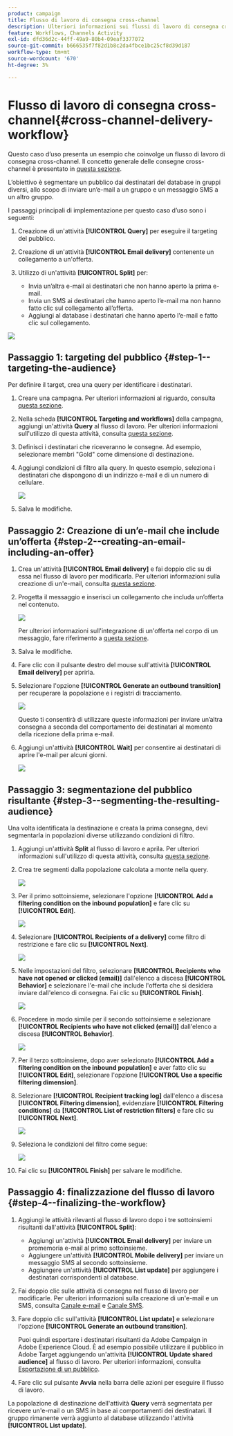 ```yaml
---
product: campaign
title: Flusso di lavoro di consegna cross-channel
description: Ulteriori informazioni sui flussi di lavoro di consegna cross-channel
feature: Workflows, Channels Activity
exl-id: dfd36d2c-44ff-49a9-80b4-09eaf3377072
source-git-commit: b666535f7f82d1b8c2da4fbce1bc25cf8d39d187
workflow-type: tm+mt
source-wordcount: '670'
ht-degree: 3%

---
```


# Flusso di lavoro di consegna cross-channel{#cross-channel-delivery-workflow}



Questo caso d’uso presenta un esempio che coinvolge un flusso di lavoro di consegna cross-channel. Il concetto generale delle consegne cross-channel è presentato in [questa sezione](cross-channel-deliveries.md).

L’obiettivo è segmentare un pubblico dai destinatari del database in gruppi diversi, allo scopo di inviare un’e-mail a un gruppo e un messaggio SMS a un altro gruppo.

I passaggi principali di implementazione per questo caso d’uso sono i seguenti:

1. Creazione di un&#39;attività **[!UICONTROL Query]** per eseguire il targeting del pubblico.
1. Creazione di un&#39;attività **[!UICONTROL Email delivery]** contenente un collegamento a un&#39;offerta.
1. Utilizzo di un&#39;attività **[!UICONTROL Split]** per:

   * Invia un’altra e-mail ai destinatari che non hanno aperto la prima e-mail.
   * Invia un SMS ai destinatari che hanno aperto l’e-mail ma non hanno fatto clic sul collegamento all’offerta.
   * Aggiungi al database i destinatari che hanno aperto l’e-mail e fatto clic sul collegamento.

![](assets/wkf_cross-channel_7.png)

## Passaggio 1: targeting del pubblico {#step-1--targeting-the-audience}

Per definire il target, crea una query per identificare i destinatari.

1. Creare una campagna. Per ulteriori informazioni al riguardo, consulta [questa sezione](../../campaign/using/setting-up-marketing-campaigns.md#creating-a-campaign).
1. Nella scheda **[!UICONTROL Targeting and workflows]** della campagna, aggiungi un&#39;attività **Query** al flusso di lavoro. Per ulteriori informazioni sull&#39;utilizzo di questa attività, consulta [questa sezione](query.md).
1. Definisci i destinatari che riceveranno le consegne. Ad esempio, selezionare membri &quot;Gold&quot; come dimensione di destinazione.
1. Aggiungi condizioni di filtro alla query. In questo esempio, seleziona i destinatari che dispongono di un indirizzo e-mail e di un numero di cellulare.

   ![](assets/wkf_cross-channel_3.png)

1. Salva le modifiche.

## Passaggio 2: Creazione di un’e-mail che include un’offerta {#step-2--creating-an-email-including-an-offer}

1. Crea un&#39;attività **[!UICONTROL Email delivery]** e fai doppio clic su di essa nel flusso di lavoro per modificarla. Per ulteriori informazioni sulla creazione di un&#39;e-mail, consulta [questa sezione](../../delivery/using/about-email-channel.md).
1. Progetta il messaggio e inserisci un collegamento che includa un’offerta nel contenuto.

   ![](assets/wkf_cross-channel_1.png)

   Per ulteriori informazioni sull&#39;integrazione di un&#39;offerta nel corpo di un messaggio, fare riferimento a [questa sezione](../../interaction/using/integrating-an-offer-via-the-wizard.md#delivering-with-a-call-to-the-offer-engine).

1. Salva le modifiche.
1. Fare clic con il pulsante destro del mouse sull&#39;attività **[!UICONTROL Email delivery]** per aprirla.
1. Selezionare l&#39;opzione **[!UICONTROL Generate an outbound transition]** per recuperare la popolazione e i registri di tracciamento.

   ![](assets/wkf_cross-channel_2.png)

   Questo ti consentirà di utilizzare queste informazioni per inviare un’altra consegna a seconda del comportamento dei destinatari al momento della ricezione della prima e-mail.

1. Aggiungi un&#39;attività **[!UICONTROL Wait]** per consentire ai destinatari di aprire l&#39;e-mail per alcuni giorni.

   ![](assets/wkf_cross-channel_4.png)

## Passaggio 3: segmentazione del pubblico risultante {#step-3--segmenting-the-resulting-audience}

Una volta identificata la destinazione e creata la prima consegna, devi segmentarla in popolazioni diverse utilizzando condizioni di filtro.

1. Aggiungi un&#39;attività **Split** al flusso di lavoro e aprila. Per ulteriori informazioni sull&#39;utilizzo di questa attività, consulta [questa sezione](split.md).
1. Crea tre segmenti dalla popolazione calcolata a monte nella query.

   ![](assets/wkf_cross-channel_6.png)

1. Per il primo sottoinsieme, selezionare l&#39;opzione **[!UICONTROL Add a filtering condition on the inbound population]** e fare clic su **[!UICONTROL Edit]**.

   ![](assets/wkf_cross-channel_8.png)

1. Selezionare **[!UICONTROL Recipients of a delivery]** come filtro di restrizione e fare clic su **[!UICONTROL Next]**.

   ![](assets/wkf_cross-channel_9.png)

1. Nelle impostazioni del filtro, selezionare **[!UICONTROL Recipients who have not opened or clicked (email)]** dall&#39;elenco a discesa **[!UICONTROL Behavior]** e selezionare l&#39;e-mail che include l&#39;offerta che si desidera inviare dall&#39;elenco di consegna. Fai clic su **[!UICONTROL Finish]**.

   ![](assets/wkf_cross-channel_10.png)

1. Procedere in modo simile per il secondo sottoinsieme e selezionare **[!UICONTROL Recipients who have not clicked (email)]** dall&#39;elenco a discesa **[!UICONTROL Behavior]**.

   ![](assets/wkf_cross-channel_11.png)

1. Per il terzo sottoinsieme, dopo aver selezionato **[!UICONTROL Add a filtering condition on the inbound population]** e aver fatto clic su **[!UICONTROL Edit]**, selezionare l&#39;opzione **[!UICONTROL Use a specific filtering dimension]**.
1. Selezionare **[!UICONTROL Recipient tracking log]** dall&#39;elenco a discesa **[!UICONTROL Filtering dimension]**, evidenziare **[!UICONTROL Filtering conditions]** da **[!UICONTROL List of restriction filters]** e fare clic su **[!UICONTROL Next]**.

   ![](assets/wkf_cross-channel_12.png)

1. Seleziona le condizioni del filtro come segue:

   ![](assets/wkf_cross-channel_13.png)

1. Fai clic su **[!UICONTROL Finish]** per salvare le modifiche.

## Passaggio 4: finalizzazione del flusso di lavoro {#step-4--finalizing-the-workflow}

1. Aggiungi le attività rilevanti al flusso di lavoro dopo i tre sottoinsiemi risultanti dall&#39;attività **[!UICONTROL Split]**:

   * Aggiungi un&#39;attività **[!UICONTROL Email delivery]** per inviare un promemoria e-mail al primo sottoinsieme.
   * Aggiungere un&#39;attività **[!UICONTROL Mobile delivery]** per inviare un messaggio SMS al secondo sottoinsieme.
   * Aggiungere un&#39;attività **[!UICONTROL List update]** per aggiungere i destinatari corrispondenti al database.

1. Fai doppio clic sulle attività di consegna nel flusso di lavoro per modificarle. Per ulteriori informazioni sulla creazione di un&#39;e-mail e un SMS, consulta [Canale e-mail](../../delivery/using/about-email-channel.md) e [Canale SMS](../../delivery/using/sms-channel.md).
1. Fare doppio clic sull&#39;attività **[!UICONTROL List update]** e selezionare l&#39;opzione **[!UICONTROL Generate an outbound transition]**.

   Puoi quindi esportare i destinatari risultanti da Adobe Campaign in Adobe Experience Cloud. È ad esempio possibile utilizzare il pubblico in Adobe Target aggiungendo un&#39;attività **[!UICONTROL Update shared audience]** al flusso di lavoro. Per ulteriori informazioni, consulta [Esportazione di un pubblico](../../integrations/using/importing-and-exporting-audiences.md#exporting-an-audience).

1. Fare clic sul pulsante **Avvia** nella barra delle azioni per eseguire il flusso di lavoro.

La popolazione di destinazione dell&#39;attività **Query** verrà segmentata per ricevere un&#39;e-mail o un SMS in base ai comportamenti dei destinatari. Il gruppo rimanente verrà aggiunto al database utilizzando l&#39;attività **[!UICONTROL List update]**.
